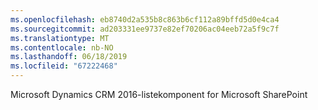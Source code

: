 ```yaml
---
ms.openlocfilehash: eb8740d2a535b8c863b6cf112a89bffd5d0e4ca4
ms.sourcegitcommit: ad203331ee9737e82ef70206ac04eeb72a5f9c7f
ms.translationtype: MT
ms.contentlocale: nb-NO
ms.lasthandoff: 06/18/2019
ms.locfileid: "67222468"
---
```

Microsoft Dynamics CRM 2016-listekomponent for Microsoft SharePoint